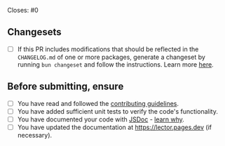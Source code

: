 <!-- Include the number of the issue this PR is related to. If this PR closes the issue, include 'Closes #issue' -->

Closes: #0

## Changesets

- [ ] If this PR includes modifications that should be reflected in the `CHANGELOG.md` of one or more packages, generate a changeset by running `bun changeset` and follow the instructions. Learn more [here](../CONTRIBUTING.md#changesets-workflow).

## Before submitting, ensure

- [ ] You have read and followed the [contributing guidelines](../CONTRIBUTING.md).
- [ ] You have added sufficient unit tests to verify the code's functionality.
- [ ] You have documented your code with [JSDoc](https://jsdoc.app/) - [learn why](https://jsr.io/docs/writing-docs).
- [ ] You have updated the documentation at <https://lector.pages.dev> (if necessary).
